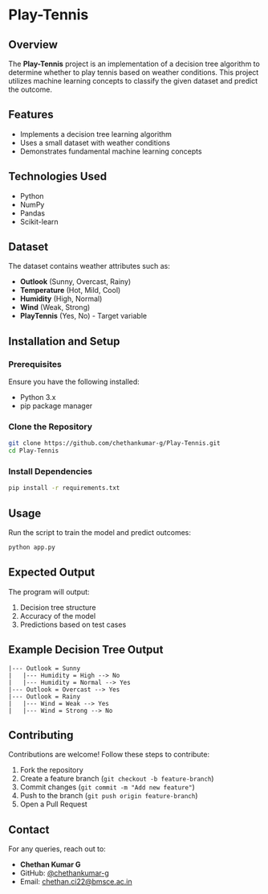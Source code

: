 # Play-Tennis

## Overview
The **Play-Tennis** project is an implementation of a decision tree algorithm to determine whether to play tennis based on weather conditions. This project utilizes machine learning concepts to classify the given dataset and predict the outcome.

## Features
- Implements a decision tree learning algorithm
- Uses a small dataset with weather conditions
- Demonstrates fundamental machine learning concepts

## Technologies Used
- Python
- NumPy
- Pandas
- Scikit-learn

## Dataset
The dataset contains weather attributes such as:
- **Outlook** (Sunny, Overcast, Rainy)
- **Temperature** (Hot, Mild, Cool)
- **Humidity** (High, Normal)
- **Wind** (Weak, Strong)
- **PlayTennis** (Yes, No) - Target variable

## Installation and Setup
### Prerequisites
Ensure you have the following installed:
- Python 3.x
- pip package manager

### Clone the Repository
```sh
git clone https://github.com/chethankumar-g/Play-Tennis.git
cd Play-Tennis
```

### Install Dependencies
```sh
pip install -r requirements.txt
```

## Usage
Run the script to train the model and predict outcomes:
```sh
python app.py
```

## Expected Output
The program will output:
1. Decision tree structure
2. Accuracy of the model
3. Predictions based on test cases

## Example Decision Tree Output
```
|--- Outlook = Sunny
|   |--- Humidity = High --> No
|   |--- Humidity = Normal --> Yes
|--- Outlook = Overcast --> Yes
|--- Outlook = Rainy
|   |--- Wind = Weak --> Yes
|   |--- Wind = Strong --> No
```

## Contributing
Contributions are welcome! Follow these steps to contribute:
1. Fork the repository
2. Create a feature branch (`git checkout -b feature-branch`)
3. Commit changes (`git commit -m "Add new feature"`)
4. Push to the branch (`git push origin feature-branch`)
5. Open a Pull Request


## Contact
For any queries, reach out to:
- **Chethan Kumar G**
- GitHub: [@chethankumar-g](https://github.com/chethankumar-g)
- Email: chethan.ci22@bmsce.ac.in

